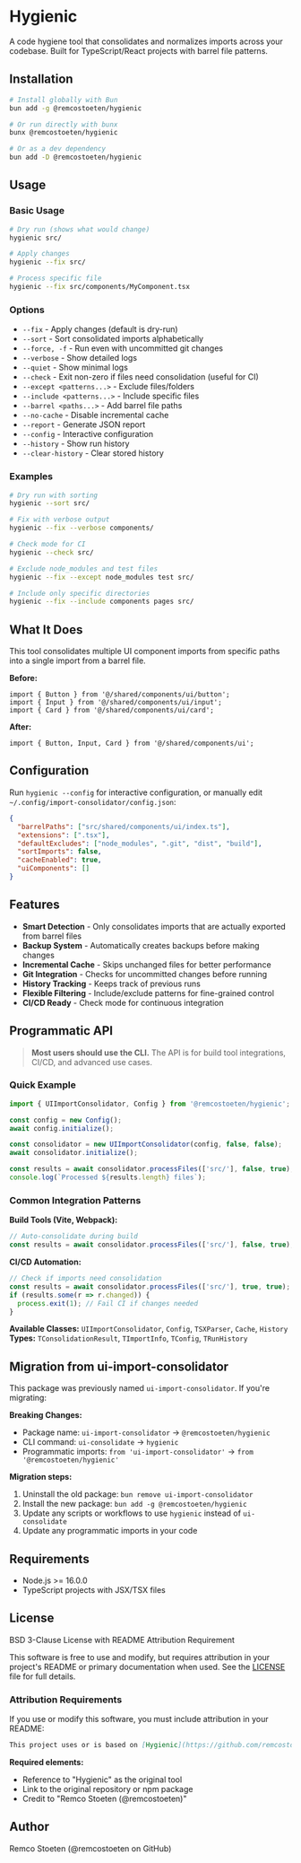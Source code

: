 # Hygienic

A code hygiene tool that consolidates and normalizes imports across your codebase. Built for TypeScript/React projects with barrel file patterns.

## Installation

```bash
# Install globally with Bun
bun add -g @remcostoeten/hygienic

# Or run directly with bunx
bunx @remcostoeten/hygienic

# Or as a dev dependency
bun add -D @remcostoeten/hygienic
```

## Usage

### Basic Usage

```bash
# Dry run (shows what would change)
hygienic src/

# Apply changes
hygienic --fix src/

# Process specific file
hygienic --fix src/components/MyComponent.tsx
```

### Options

- `--fix` - Apply changes (default is dry-run)
- `--sort` - Sort consolidated imports alphabetically
- `--force, -f` - Run even with uncommitted git changes
- `--verbose` - Show detailed logs
- `--quiet` - Show minimal logs
- `--check` - Exit non-zero if files need consolidation (useful for CI)
- `--except <patterns...>` - Exclude files/folders
- `--include <patterns...>` - Include specific files
- `--barrel <paths...>` - Add barrel file paths
- `--no-cache` - Disable incremental cache
- `--report` - Generate JSON report
- `--config` - Interactive configuration
- `--history` - Show run history
- `--clear-history` - Clear stored history

### Examples

```bash
# Dry run with sorting
hygienic --sort src/

# Fix with verbose output
hygienic --fix --verbose components/

# Check mode for CI
hygienic --check src/

# Exclude node_modules and test files
hygienic --fix --except node_modules test src/

# Include only specific directories
hygienic --fix --include components pages src/
```

## What It Does

This tool consolidates multiple UI component imports from specific paths into a single import from a barrel file.

**Before:**
```tsx
import { Button } from '@/shared/components/ui/button';
import { Input } from '@/shared/components/ui/input';
import { Card } from '@/shared/components/ui/card';
```

**After:**
```tsx
import { Button, Input, Card } from '@/shared/components/ui';
```

## Configuration

Run `hygienic --config` for interactive configuration, or manually edit `~/.config/import-consolidator/config.json`:

```json
{
  "barrelPaths": ["src/shared/components/ui/index.ts"],
  "extensions": [".tsx"],
  "defaultExcludes": ["node_modules", ".git", "dist", "build"],
  "sortImports": false,
  "cacheEnabled": true,
  "uiComponents": []
}
```

## Features

- **Smart Detection** - Only consolidates imports that are actually exported from barrel files
- **Backup System** - Automatically creates backups before making changes
- **Incremental Cache** - Skips unchanged files for better performance
- **Git Integration** - Checks for uncommitted changes before running
- **History Tracking** - Keeps track of previous runs
- **Flexible Filtering** - Include/exclude patterns for fine-grained control
- **CI/CD Ready** - Check mode for continuous integration

## Programmatic API

> **Most users should use the CLI.** The API is for build tool integrations, CI/CD, and advanced use cases.

### Quick Example

```typescript
import { UIImportConsolidator, Config } from '@remcostoeten/hygienic';

const config = new Config();
await config.initialize();

const consolidator = new UIImportConsolidator(config, false, false);
await consolidator.initialize();

const results = await consolidator.processFiles(['src/'], false, true);
console.log(`Processed ${results.length} files`);
```

### Common Integration Patterns

**Build Tools (Vite, Webpack):**
```javascript
// Auto-consolidate during build
const results = await consolidator.processFiles(['src/'], false, true);
```

**CI/CD Automation:**
```javascript
// Check if imports need consolidation
const results = await consolidator.processFiles(['src/'], true, true);
if (results.some(r => r.changed)) {
  process.exit(1); // Fail CI if changes needed
}
```

**Available Classes:** `UIImportConsolidator`, `Config`, `TSXParser`, `Cache`, `History`  
**Types:** `TConsolidationResult`, `TImportInfo`, `TConfig`, `TRunHistory`

## Migration from ui-import-consolidator

This package was previously named `ui-import-consolidator`. If you're migrating:

**Breaking Changes:**
- Package name: `ui-import-consolidator` → `@remcostoeten/hygienic`
- CLI command: `ui-consolidate` → `hygienic`
- Programmatic imports: `from 'ui-import-consolidator'` → `from '@remcostoeten/hygienic'`

**Migration steps:**
1. Uninstall the old package: `bun remove ui-import-consolidator`
2. Install the new package: `bun add -g @remcostoeten/hygienic`
3. Update any scripts or workflows to use `hygienic` instead of `ui-consolidate`
4. Update any programmatic imports in your code

## Requirements

- Node.js >= 16.0.0
- TypeScript projects with JSX/TSX files

## License

BSD 3-Clause License with README Attribution Requirement

This software is free to use and modify, but requires attribution in your project's README or primary documentation when used. See the [LICENSE](LICENSE) file for full details.

### Attribution Requirements

If you use or modify this software, you must include attribution in your README:

```markdown
This project uses or is based on [Hygienic](https://github.com/remcostoeten/hygienic) by Remco Stoeten (@remcostoeten)
```

**Required elements:**
- Reference to "Hygienic" as the original tool
- Link to the original repository or npm package
- Credit to "Remco Stoeten (@remcostoeten)"

## Author

Remco Stoeten (@remcostoeten on GitHub)

